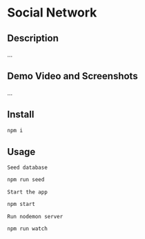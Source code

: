 # Social Network


## Description

...

## Demo Video and Screenshots

...

## Install

```sh
npm i
```

## Usage

`Seed database`
```sh
npm run seed
```

`Start the app`
```sh
npm start
```

`Run nodemon server`
```sh
npm run watch
```


